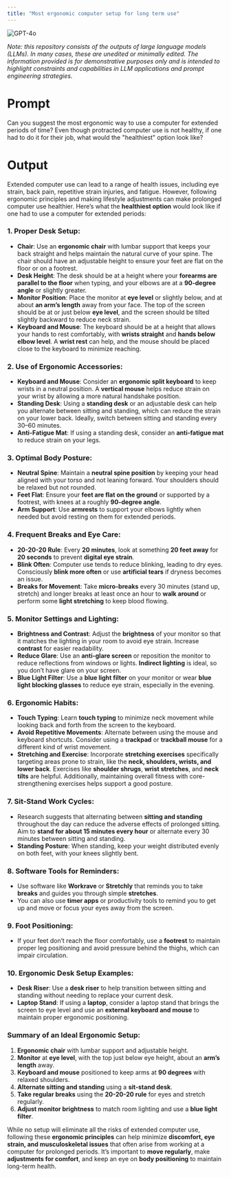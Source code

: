 ```yaml
---
title: "Most ergonomic computer setup for long term use"
---
```

![GPT-4o](https://img.shields.io/badge/GPT--4o-3333FF?style=for-the-badge&logo=openai&logoColor=white)



*Note: this repository consists of the outputs of large language models (LLMs). In many cases, these are unedited or minimally edited. The information provided is for demonstrative purposes only and is intended to highlight constraints and capabilities in LLM applications and prompt engineering strategies.*


# Prompt

Can you suggest the most ergonomic way to use a computer for extended periods of time? Even though protracted computer use is not healthy, if one had to do it for their job, what would the "healthiest" option look like?

# Output

Extended computer use can lead to a range of health issues, including eye strain, back pain, repetitive strain injuries, and fatigue. However, following ergonomic principles and making lifestyle adjustments can make prolonged computer use healthier. Here’s what the **healthiest option** would look like if one had to use a computer for extended periods:

### **1. Proper Desk Setup**:
   - **Chair**: Use an **ergonomic chair** with lumbar support that keeps your back straight and helps maintain the natural curve of your spine. The chair should have an adjustable height to ensure your feet are flat on the floor or on a footrest.
   - **Desk Height**: The desk should be at a height where your **forearms are parallel to the floor** when typing, and your elbows are at a **90-degree angle** or slightly greater.
   - **Monitor Position**: Place the monitor at **eye level** or slightly below, and at about **an arm’s length** away from your face. The top of the screen should be at or just below **eye level**, and the screen should be tilted slightly backward to reduce neck strain.
   - **Keyboard and Mouse**: The keyboard should be at a height that allows your hands to rest comfortably, with **wrists straight** and **hands below elbow level**. A **wrist rest** can help, and the mouse should be placed close to the keyboard to minimize reaching.

### **2. Use of Ergonomic Accessories**:
   - **Keyboard and Mouse**: Consider an **ergonomic split keyboard** to keep wrists in a neutral position. A **vertical mouse** helps reduce strain on your wrist by allowing a more natural handshake position.
   - **Standing Desk**: Using a **standing desk** or an adjustable desk can help you alternate between sitting and standing, which can reduce the strain on your lower back. Ideally, switch between sitting and standing every 30–60 minutes.
   - **Anti-Fatigue Mat**: If using a standing desk, consider an **anti-fatigue mat** to reduce strain on your legs.

### **3. Optimal Body Posture**:
   - **Neutral Spine**: Maintain a **neutral spine position** by keeping your head aligned with your torso and not leaning forward. Your shoulders should be relaxed but not rounded.
   - **Feet Flat**: Ensure your **feet are flat on the ground** or supported by a footrest, with knees at a roughly **90-degree angle**.
   - **Arm Support**: Use **armrests** to support your elbows lightly when needed but avoid resting on them for extended periods.

### **4. Frequent Breaks and Eye Care**:
   - **20-20-20 Rule**: Every **20 minutes**, look at something **20 feet away** for **20 seconds** to prevent **digital eye strain**.
   - **Blink Often**: Computer use tends to reduce blinking, leading to dry eyes. Consciously **blink more often** or use **artificial tears** if dryness becomes an issue.
   - **Breaks for Movement**: Take **micro-breaks** every 30 minutes (stand up, stretch) and longer breaks at least once an hour to **walk around** or perform some **light stretching** to keep blood flowing.

### **5. Monitor Settings and Lighting**:
   - **Brightness and Contrast**: Adjust the **brightness** of your monitor so that it matches the lighting in your room to avoid eye strain. Increase **contrast** for easier readability.
   - **Reduce Glare**: Use an **anti-glare screen** or reposition the monitor to reduce reflections from windows or lights. **Indirect lighting** is ideal, so you don’t have glare on your screen.
   - **Blue Light Filter**: Use a **blue light filter** on your monitor or wear **blue light blocking glasses** to reduce eye strain, especially in the evening.

### **6. Ergonomic Habits**:
   - **Touch Typing**: Learn **touch typing** to minimize neck movement while looking back and forth from the screen to the keyboard.
   - **Avoid Repetitive Movements**: Alternate between using the mouse and keyboard shortcuts. Consider using a **trackpad** or **trackball mouse** for a different kind of wrist movement.
   - **Stretching and Exercise**: Incorporate **stretching exercises** specifically targeting areas prone to strain, like the **neck, shoulders, wrists, and lower back**. Exercises like **shoulder shrugs**, **wrist stretches**, and **neck tilts** are helpful. Additionally, maintaining overall fitness with core-strengthening exercises helps support a good posture.

### **7. Sit-Stand Work Cycles**:
   - Research suggests that alternating between **sitting and standing** throughout the day can reduce the adverse effects of prolonged sitting. Aim to **stand for about 15 minutes every hour** or alternate every 30 minutes between sitting and standing.
   - **Standing Posture**: When standing, keep your weight distributed evenly on both feet, with your knees slightly bent.

### **8. Software Tools for Reminders**:
   - Use software like **Workrave** or **Stretchly** that reminds you to take **breaks** and guides you through simple **stretches**.
   - You can also use **timer apps** or productivity tools to remind you to get up and move or focus your eyes away from the screen.

### **9. Foot Positioning**:
   - If your feet don’t reach the floor comfortably, use a **footrest** to maintain proper leg positioning and avoid pressure behind the thighs, which can impair circulation.

### **10. Ergonomic Desk Setup Examples**:
   - **Desk Riser**: Use a **desk riser** to help transition between sitting and standing without needing to replace your current desk.
   - **Laptop Stand**: If using a **laptop**, consider a laptop stand that brings the screen to eye level and use an **external keyboard and mouse** to maintain proper ergonomic positioning.

### Summary of an Ideal Ergonomic Setup:
1. **Ergonomic chair** with lumbar support and adjustable height.
2. **Monitor** at **eye level**, with the top just below eye height, about an **arm’s length** away.
3. **Keyboard and mouse** positioned to keep arms at **90 degrees** with relaxed shoulders.
4. **Alternate sitting and standing** using a **sit-stand desk**.
5. **Take regular breaks** using the **20-20-20 rule** for eyes and stretch regularly.
6. **Adjust monitor brightness** to match room lighting and use a **blue light filter**.

While no setup will eliminate all the risks of extended computer use, following these **ergonomic principles** can help minimize **discomfort, eye strain, and musculoskeletal issues** that often arise from working at a computer for prolonged periods. It’s important to **move regularly**, make **adjustments for comfort**, and keep an eye on **body positioning** to maintain long-term health.